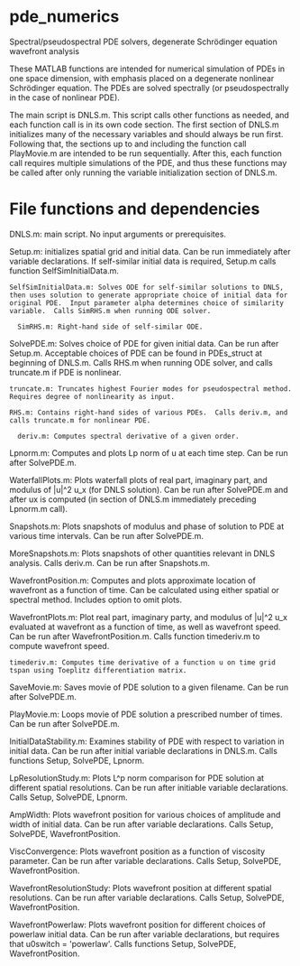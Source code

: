 # pde_numerics
Spectral/pseudospectral PDE solvers, degenerate Schrödinger equation wavefront analysis

These MATLAB functions are intended for numerical simulation of PDEs in one space dimension, with emphasis placed on a degenerate nonlinear Schrödinger equation.  The PDEs are solved spectrally (or pseudospectrally in the case of nonlinear PDE).

The main script is DNLS.m.  This script calls other functions as needed, and each function call is in its own code section.  The first section of DNLS.m initializes many of the necessary variables and should always be run first.  Following that, the sections up to and including the function call PlayMovie.m are intended to be run sequentially.  After this, each function call requires multiple simulations of the PDE, and thus these functions may be called after only running the variable initialization section of DNLS.m.

# File functions and dependencies

DNLS.m: main script.  No input arguments or prerequisites.

  Setup.m: initializes spatial grid and initial data.  Can be run immediately after variable declarations.  If self-similar initial data is required, Setup.m calls function SelfSimInitialData.m.

    SelfSimInitialData.m: Solves ODE for self-similar solutions to DNLS, then uses solution to generate appropriate choice of initial data for original PDE.  Input parameter alpha determines choice of similarity variable.  Calls SimRHS.m when running ODE solver. 

      SimRHS.m: Right-hand side of self-similar ODE.
    
  SolvePDE.m: Solves choice of PDE for given initial data.  Can be run after Setup.m.  Acceptable choices of PDE can be found in PDEs_struct at beginning of DNLS.m.  Calls RHS.m when running ODE solver, and calls truncate.m if PDE is nonlinear.
  
    truncate.m: Truncates highest Fourier modes for pseudospectral method.  Requires degree of nonlinearity as input.
    
    RHS.m: Contains right-hand sides of various PDEs.  Calls deriv.m, and calls truncate.m for nonlinear PDE.
      
      deriv.m: Computes spectral derivative of a given order.
  
  Lpnorm.m: Computes and plots Lp norm of u at each time step.  Can be run after SolvePDE.m.

  WaterfallPlots.m: Plots waterfall plots of real part, imaginary part, and modulus of |u|^2 u_x (for DNLS solution).  Can be run after SolvePDE.m and after ux is computed (in section of DNLS.m immediately preceding Lpnorm.m call).

  Snapshots.m: Plots snapshots of modulus and phase of solution to PDE at various time intervals.  Can be run after SolvePDE.m.

  MoreSnapshots.m: Plots snapshots of other quantities relevant in DNLS analysis.  Calls deriv.m.  Can be run after Snapshots.m.

  WavefrontPosition.m: Computes and plots approximate location of wavefront as a function of time.  Can be calculated using either spatial or spectral method.  Includes option to omit plots.  

  WavefrontPlots.m: Plot real part, imaginary party, and modulus of |u|^2 u_x evaluated at wavefront as a function of time, as well as wavefront speed.  Can be run after WavefrontPosition.m.  Calls function timederiv.m to compute wavefront speed.

    timederiv.m: Computes time derivative of a function u on time grid tspan using Toeplitz differentiation matrix.
  
  SaveMovie.m: Saves movie of PDE solution to a given filename.  Can be run after SolvePDE.m.

  PlayMovie.m: Loops movie of PDE solution a prescribed number of times.  Can be run after SolvePDE.m.

  InitialDataStability.m: Examines stability of PDE with respect to variation in initial data.  Can be run after initial variable declarations in DNLS.m.  Calls functions Setup, SolvePDE, Lpnorm.

  LpResolutionStudy.m: Plots L^p norm comparison for PDE solution at different spatial resolutions.  Can be run after initiable variable declarations.  Calls Setup, SolvePDE, Lpnorm.
  
  AmpWidth: Plots wavefront position for various choices of amplitude and width of initial data.  Can be run after variable declarations.  Calls Setup, SolvePDE, WavefrontPosition.
  
  ViscConvergence: Plots wavefront position as a function of viscosity parameter.  Can be run after variable declarations.  Calls Setup, SolvePDE, WavefrontPosition.
  
  WavefrontResolutionStudy: Plots wavefront position at different spatial resolutions.  Can be run after variable declarations.  Calls Setup, SolvePDE, WavefrontPosition.
  
  WavefrontPowerlaw: Plots wavefront position for different choices of powerlaw initial data.  Can be run after variable declarations, but requires that u0switch = 'powerlaw'.  Calls functions Setup, SolvePDE, WavefrontPosition.

